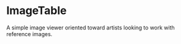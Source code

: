 ImageTable
==========

A simple image viewer oriented toward artists looking to work with reference images.